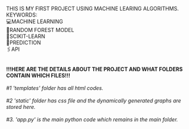 THIS IS MY FIRST PROJECT USING MACHINE LEARING ALGORITHMS.
<br>
KEYWORDS:
<br>
💻MACHINE LEARNING
<br>
🎋RANDOM FOREST MODEL
<br>
🔭SCIKIT-LEARN
<br>
🔮PREDICTION
<br>
🖇API
<br>
<br>


<b>!!!HERE ARE THE DETAILS ABOUT THE PROJECT AND WHAT FOLDERS CONTAIN WHICH FILES!!!</b>
<br><br>
<i>#1 'templates' folder has all html codes.
<br><br>
#2 'static' folder has css file and the dynamically generated graphs are stored here.
<br><br>
#3. 'app.py' is the main python code which remains in the main folder.</i>
